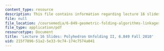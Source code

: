 ```yaml
---
content_type: resource
description: This file contains information regarding lecture 16 slides.
file: null
file_location: /coursemedia/6-849-geometric-folding-algorithms-linkages-origami-polyhedra-fall-2012/215f789651a25e339c74174c7574a041_MIT6_849F12_slidesL16.pdf
file_type: application/pdf
resourcetype: Document
title: 'Lecture 16 Slides: Polyhedron Unfolding II, 6.849 Fall 2010'
uid: 215f7896-51a2-5e33-9c74-174c7574a041
---
```

